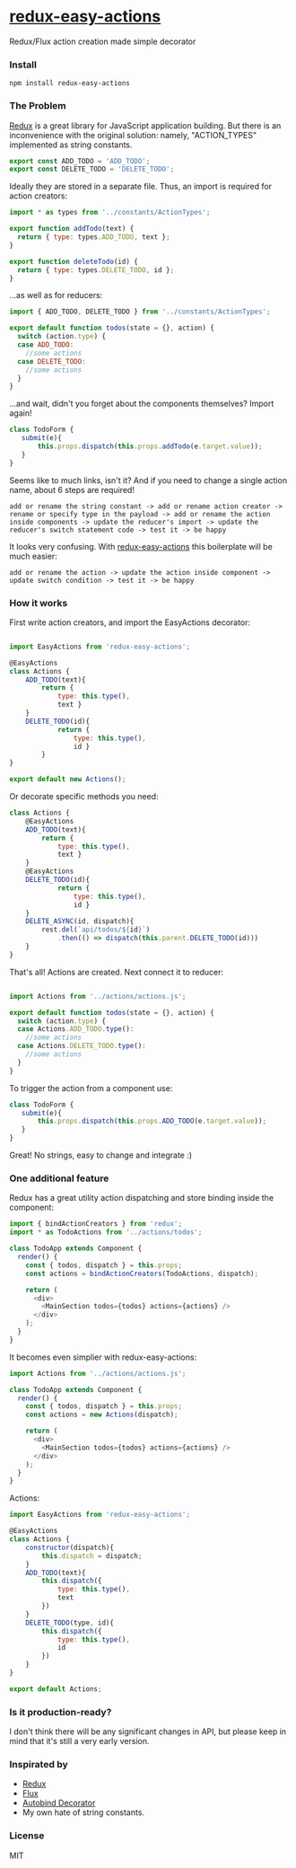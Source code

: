 # [redux-easy-actions](https://github.com/grigory-leonenko/redux-easy-actions)

Redux/Flux action creation made simple decorator

### Install

```
npm install redux-easy-actions
```

### The Problem

[Redux](http://rackt.github.io/redux) is a great library for JavaScript application building. But there is an inconvenience with the original solution: namely, "ACTION_TYPES" implemented as string constants.


```js
export const ADD_TODO = 'ADD_TODO';
export const DELETE_TODO = 'DELETE_TODO';
```

Ideally they are stored in a separate file. Thus, an import is required for action creators:

```js
import * as types from '../constants/ActionTypes';

export function addTodo(text) {
  return { type: types.ADD_TODO, text };
}

export function deleteTodo(id) {
  return { type: types.DELETE_TODO, id };
}
```

...as well as for reducers:

```js
import { ADD_TODO, DELETE_TODO } from '../constants/ActionTypes';

export default function todos(state = {}, action) {
  switch (action.type) {
  case ADD_TODO:
    //some actions
  case DELETE_TODO:
    //some actions
  }
}
```

...and wait, didn't you forget about the components themselves? Import again!

```js
class TodoForm {
   submit(e){
       this.props.dispatch(this.props.addTodo(e.target.value));
   }
}
```

Seems like to much links, isn't it? And if you need to change a single action name, about 6 steps are required!

```
add or rename the string constant -> add or rename action creator -> rename or specify type in the payload -> add or rename the action inside components -> update the reducer's import -> update the reducer's switch statement code -> test it -> be happy
```

It looks very confusing. With [redux-easy-actions](https://github.com/grigory-leonenko/redux-easy-actions) this boilerplate will be much easier:

```
add or rename the action -> update the action inside component -> update switch condition -> test it -> be happy
```

### How it works

First write action creators, and import the EasyActions decorator:

```js

import EasyActions from 'redux-easy-actions';

@EasyActions
class Actions {
    ADD_TODO(text){
        return {
            type: this.type(),
            text }
    }
    DELETE_TODO(id){
            return {
                type: this.type(),
                id }
        }
}

export default new Actions();

```

Or decorate specific methods you need:

```js
class Actions {
    @EasyActions
    ADD_TODO(text){
        return {
            type: this.type(),
            text }
    }
    @EasyActions
    DELETE_TODO(id){
            return {
                type: this.type(),
                id }
    }
    DELETE_ASYNC(id, dispatch){
        rest.del(`api/todos/${id}`)
            .then(() => dispatch(this.parent.DELETE_TODO(id)))
    }
}
```

That's all! Actions are created. Next connect it to reducer:

```js

import Actions from '../actions/actions.js';

export default function todos(state = {}, action) {
  switch (action.type) {
  case Actions.ADD_TODO.type():
    //some actions
  case Actions.DELETE_TODO.type():
    //some actions
  }
}

```

To trigger the action from a component use:

```js
class TodoForm {
   submit(e){
       this.props.dispatch(this.props.ADD_TODO(e.target.value));
   }
}
```

Great! No strings, easy to change and integrate :)

### One additional feature

Redux has a great utility action dispatching and store binding inside the component:

```js
import { bindActionCreators } from 'redux';
import * as TodoActions from '../actions/todos';

class TodoApp extends Component {
  render() {
    const { todos, dispatch } = this.props;
    const actions = bindActionCreators(TodoActions, dispatch);

    return (
      <div>
        <MainSection todos={todos} actions={actions} />
      </div>
    );
  }
}
```

It becomes even simplier with redux-easy-actions:

```js
import Actions from '../actions/actions.js';

class TodoApp extends Component {
  render() {
    const { todos, dispatch } = this.props;
    const actions = new Actions(dispatch);

    return (
      <div>
        <MainSection todos={todos} actions={actions} />
      </div>
    );
  }
}
```

Actions:

```js
import EasyActions from 'redux-easy-actions';

@EasyActions
class Actions {
    constructor(dispatch){
        this.dispatch = dispatch;
    }
    ADD_TODO(text){
        this.dispatch({
            type: this.type(),
            text
        })
    }
    DELETE_TODO(type, id){
        this.dispatch({
            type: this.type(),
            id
        })
    }
}

export default Actions;
```

### Is it production-ready?

I don't think there will be any significant changes in API, but please keep in mind that it's still a very early version.

### Inspirated by

* [Redux](http://rackt.github.io/redux)
* [Flux](https://facebook.github.io/flux/)
* [Autobind Decorator](https://github.com/andreypopp/autobind-decorator)
* My own hate of string constants.

### License

MIT

